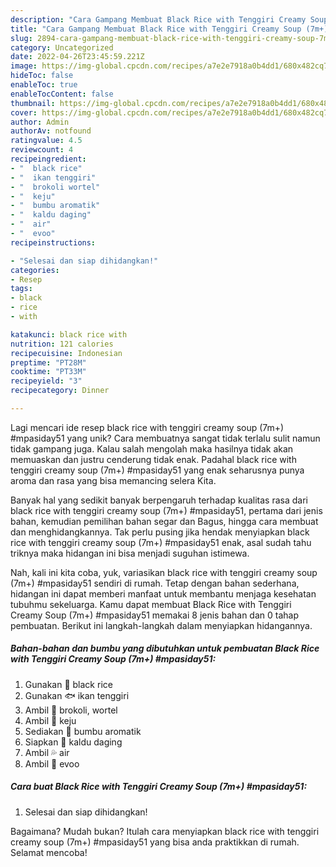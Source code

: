 ```yaml
---
description: "Cara Gampang Membuat Black Rice with Tenggiri Creamy Soup (7m+) #mpasiday51 yang Mantap"
title: "Cara Gampang Membuat Black Rice with Tenggiri Creamy Soup (7m+) #mpasiday51 yang Mantap"
slug: 2894-cara-gampang-membuat-black-rice-with-tenggiri-creamy-soup-7m-mpasiday51-yang-mantap
category: Uncategorized
date: 2022-04-26T23:45:59.221Z
image: https://img-global.cpcdn.com/recipes/a7e2e7918a0b4dd1/680x482cq70/black-rice-with-tenggiri-creamy-soup-7m-mpasiday51-foto-resep-utama.jpg
hideToc: false
enableToc: true
enableTocContent: false
thumbnail: https://img-global.cpcdn.com/recipes/a7e2e7918a0b4dd1/680x482cq70/black-rice-with-tenggiri-creamy-soup-7m-mpasiday51-foto-resep-utama.jpg
cover: https://img-global.cpcdn.com/recipes/a7e2e7918a0b4dd1/680x482cq70/black-rice-with-tenggiri-creamy-soup-7m-mpasiday51-foto-resep-utama.jpg
author: Admin
authorAv: notfound
ratingvalue: 4.5
reviewcount: 4
recipeingredient:
- "  black rice"
- "  ikan tenggiri"
- "  brokoli wortel"
- "  keju"
- "  bumbu aromatik"
- "  kaldu daging"
- "  air"
- "  evoo"
recipeinstructions:

- "Selesai dan siap dihidangkan!"
categories:
- Resep
tags:
- black
- rice
- with

katakunci: black rice with 
nutrition: 121 calories
recipecuisine: Indonesian
preptime: "PT28M"
cooktime: "PT33M"
recipeyield: "3"
recipecategory: Dinner

---
```





Lagi mencari ide resep black rice with tenggiri creamy soup (7m+) #mpasiday51 yang unik? Cara membuatnya sangat tidak terlalu sulit namun tidak gampang juga. Kalau salah mengolah maka hasilnya tidak akan memuaskan dan justru cenderung tidak enak. Padahal black rice with tenggiri creamy soup (7m+) #mpasiday51 yang enak seharusnya punya aroma dan rasa yang bisa memancing selera Kita.





Banyak hal yang sedikit banyak berpengaruh terhadap kualitas rasa dari black rice with tenggiri creamy soup (7m+) #mpasiday51, pertama dari jenis bahan, kemudian pemilihan bahan segar dan Bagus, hingga cara membuat dan menghidangkannya. Tak perlu pusing jika hendak menyiapkan black rice with tenggiri creamy soup (7m+) #mpasiday51 enak,      asal sudah tahu triknya maka hidangan ini bisa menjadi suguhan istimewa.





















Nah, kali ini kita coba, yuk, variasikan black rice with tenggiri creamy soup (7m+) #mpasiday51 sendiri di rumah. Tetap dengan bahan sederhana, hidangan ini dapat memberi manfaat untuk membantu menjaga kesehatan tubuhmu sekeluarga. Kamu dapat membuat Black Rice with Tenggiri Creamy Soup (7m+) #mpasiday51 memakai 8 jenis bahan dan 0 tahap pembuatan. Berikut ini langkah-langkah dalam menyiapkan hidangannya.

<!--inarticleads1-->

##### Bahan-bahan dan bumbu yang dibutuhkan untuk pembuatan Black Rice with Tenggiri Creamy Soup (7m+) #mpasiday51:

1. Gunakan  🍚 black rice
1. Gunakan  🐟 ikan tenggiri
1. Ambil  🌱 brokoli, wortel
1. Ambil  🧀 keju
1. Sediakan  🌰 bumbu aromatik
1. Siapkan  🥃 kaldu daging
1. Ambil  💦 air
1. Ambil  🍾 evoo




<!--inarticleads2-->

##### Cara buat Black Rice with Tenggiri Creamy Soup (7m+) #mpasiday51:


1. Selesai dan siap dihidangkan!



Bagaimana? Mudah bukan? Itulah cara menyiapkan black rice with tenggiri creamy soup (7m+) #mpasiday51 yang bisa anda praktikkan di rumah. Selamat mencoba!
